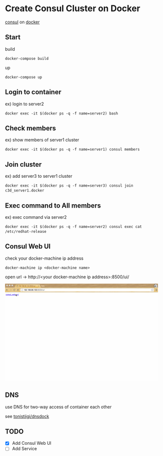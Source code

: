 # Create Consul Cluster on Docker

[consul](https://www.consul.io) on [docker](https://www.docker.com/)

## Start

build

```
docker-compose build
```

up

```
docker-compose up
```

## Login to container

ex) login to server2

```
docker exec -it $(docker ps -q -f name=server2) bash
```

## Check members

ex) show members of server1 cluster

```
docker exec -it $(docker ps -q -f name=server1) consul members
```

## Join cluster

ex) add server3 to server1 cluster

```
docker exec -it $(docker ps -q -f name=server3) consul join c3d_server1.docker
```

## Exec command to All members

ex) exec command via server2

```
docker exec -it $(docker ps -q -f name=server2) consul exec cat /etc/redhat-release
```

## Consul Web UI

check your docker-machine ip address

```
docker-machine ip <docker-machine name>
```

open url -> http://\<your docker-machine ip address\>:8500/ui/

![consul_web_ui](./images/consul_web_ui.gif)

## DNS

use DNS for two-way access of container each other

see [tonistiigi/dnsdock](https://github.com/tonistiigi/dnsdock)

## TODO

- [x] Add Consul Web UI
- [ ] Add Service
